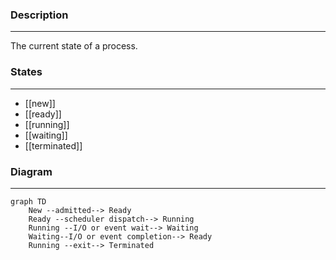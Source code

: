 ### Description
---
The current state of a process.
### States
---
- [[new]]
- [[ready]]
- [[running]]
- [[waiting]] 
- [[terminated]]

###  Diagram
---
```mermaid
graph TD
    New --admitted--> Ready
    Ready --scheduler dispatch--> Running
    Running --I/O or event wait--> Waiting
    Waiting--I/O or event completion--> Ready
    Running --exit--> Terminated

```

